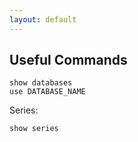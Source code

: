 ```yaml
---
layout: default
---
```


## Useful Commands

    show databases
    use DATABASE_NAME

Series:

    show series